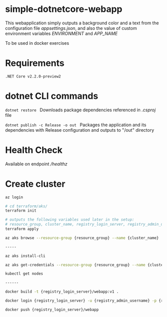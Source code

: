 # simple-dotnetcore-webapp 

This webapplication simply outputs a background color and a text from the configuration file *appsettings.json*, and also the value of custom environment variables *ENVIRONMENT* and *APP_NAME*

To be used in docker exercises

# Requirements
```
.NET Core v2.2.0-preview2
```

# dotnet CLI commands
```dotnet restore ```
Downloads package dependencies referenced in *.csproj* file

```dotnet publish -c Release -o out ```
Packages the application and its dependencies with Release configuration and outputs to "/out" directory

# Health Check
Available on endpoint */healthz*


# Create cluster

```bash
az login

# cd terraform/aks/
terraform init

# outputs the following variables used later in the setup: 
# resource_group, cluster_name, registry_login_server, registry_admin_username and registry_admin_password
terraform apply

az aks browse --resource-group {resource_group} --name {cluster_name}

-----

az aks install-cli

az aks get-credentials --resource-group {resource_group} --name {cluster_name}

kubectl get nodes

------

docker build -t {registry_login_server}/webapp:v1 .

docker login {registry_login_server} -u {registry_admin_username} -p {registry_admin_password}

docker push {registry_login_server}/webapp

```